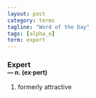 ```yaml
---
layout: post
category: terms
tagline: "Word of the Day"
tags: [alpha_e]
term: expert
---
```


<h3>Expert<br/> <small>&mdash; n. (ex<span>&middot;</span>pert)</small></h3>
<p><ol>
<li>formerly attractive</li>
</ol></p>

